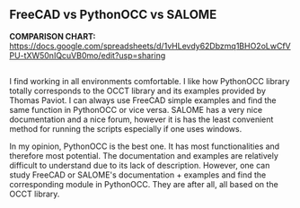 ## FreeCAD vs PythonOCC vs SALOME

**COMPARISON CHART:**
https://docs.google.com/spreadsheets/d/1vHLevdy62Dbzmq1BHO2oLwCfVPU-tXW50nIQcuVB0mo/edit?usp=sharing
##
I find working in all environments comfortable. I like how PythonOCC library totally corresponds to the OCCT library and its examples provided by Thomas Paviot. I can always use FreeCAD simple examples and find the same function in PythonOCC or vice versa. SALOME has a very nice documentation and a nice forum, however it is has the least convenient method for running the scripts especially if one uses windows. 

In my opinion, PythonOCC is the best one. It has most functionalities and therefore most potential. The documentation and examples are relatively difficult to understand due to its lack of description. However, one can study FreeCAD or SALOME's documentation + examples and find the corresponding module in PythonOCC. They are after all, all based on the OCCT library. 
